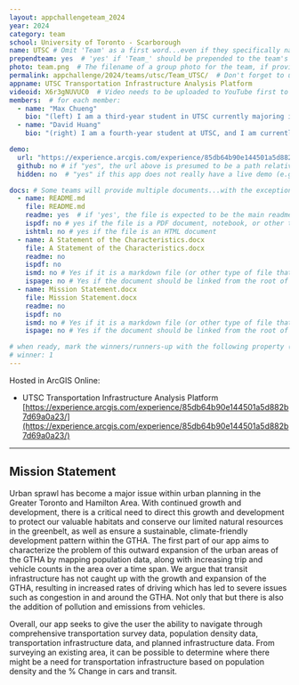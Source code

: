 ```yaml
---
layout: appchallengeteam_2024
year: 2024
category: team
school: University of Toronto - Scarborough
name: UTSC # Omit 'Team' as a first word...even if they specifically named themselves "Team X"
prependteam: yes  # 'yes' if 'Team_' should be prepended to the team's name (i.e., they specifically named themselves "Team X" instead of just "X")
photo: team.png  # The filename of a group photo for the team, if provided (e.g., team.jpg)...expected to be located inside the images folder in the team's repo.
permalink: appchallenge/2024/teams/utsc/Team_UTSC/  # Don't forget to update the school short-code in the URL...
appname: UTSC Transportation Infrastructure Analysis Platform
videoid: X6r3gNUVUC0  # Video needs to be uploaded to YouTube first to get this ID
members:  # for each member:
  - name: "Max Chueng"
    bio: "(left) I am a third-year student in UTSC currently majoring in cities studies, physical and human geography as well as a minor in geographic information systems. I focus more towards urban planning and transportation planning within the Greater Toronto Area. I have been using GIS to create choropleth maps as a data visualization tool and I hope to be able to further utilise GIS in advocating for better transportation options in the GTA and to analyze ongoing issues related to housing affordability and congestion in the future."
  - name: "David Huang"
    bio: "(right) I am a fourth-year student at UTSC, and I am currently doing a double major in Cities Studies and Public Policy as well as a minor in Geographic Information Systems. I have an interest in using GIS to map out and analyze urban environments to really understand why certain policy decisions are being made. In particular, the planning fields that I have an interest in includes transportation, housing, and environmental planning. I hope that I will be able to bring my skills to a workplace where I can contribute to the development of sustainable and inclusive city."

demo:
  url: "https://experience.arcgis.com/experience/85db64b90e144501a5d882b7d69a0a23/"  # A relative path if hosted from the team's folder in the GitHub repo, otherwise a full url (and specify "no" for the github property below)
  github: no # if "yes", the url above is presumed to be a path relative to the gh_pages URL for the team in GitHub...otherwise, a full URL is expected.
  hidden: no  # "yes" if this app does not really have a live demo (e.g., mobile/AppStudio apps)

docs: # Some teams will provide multiple documents...with the exception of the README.md, these are generally expected to be in a docs/ subfolder of their repo
  - name: README.md
    file: README.md
    readme: yes  # if 'yes', the file is expected to be the main readme document at the root of the team's repository
    ispdf: no # yes if the file is a PDF document, notebook, or other type of file (since the filename will need to be appended to the URL)
    ishtml: no # yes if the file is an HTML document
  - name: A Statement of the Characteristics.docx
    file: A Statement of the Characteristics.docx
    readme: no
    ispdf: no
    ismd: no # Yes if it is a markdown file (or other type of file that can be previewed in GitHub)
    ispage: no # Yes if the document should be linked from the root of the repo, otherwise it is expected to be in the /docs subfolder
  - name: Mission Statement.docx
    file: Mission Statement.docx
    readme: no
    ispdf: no
    ismd: no # Yes if it is a markdown file (or other type of file that can be previewed in GitHub)
    ispage: no # Yes if the document should be linked from the root of the repo, otherwise it is expected to be in the /docs subfolder

# when ready, mark the winners/runners-up with the following property (1, 2 or 3 for winners and first/second runners-up):
# winner: 1
---
```


Hosted in ArcGIS Online:

- UTSC Transportation Infrastructure Analysis Platform [https://experience.arcgis.com/experience/85db64b90e144501a5d882b7d69a0a23/](https://experience.arcgis.com/experience/85db64b90e144501a5d882b7d69a0a23/)

---

## Mission Statement

Urban sprawl has become a major issue within urban planning in the Greater Toronto and Hamilton Area. With continued growth and development, there is a critical need to direct this growth and development to protect our valuable habitats and conserve our limited natural resources in the greenbelt, as well as ensure a sustainable, climate-friendly development pattern within the GTHA. The first part of our app aims to characterize the problem of this outward expansion of the urban areas of the GTHA by mapping population data, along with increasing trip and vehicle counts in the area over a time span. We argue that transit infrastructure has not caught up with the growth and expansion of the GTHA, resulting in increased rates of driving which has led to severe issues such as congestion in and around the GTHA. Not only that but there is also the addition of pollution and emissions from vehicles.

Overall, our app seeks to give the user the ability to navigate through comprehensive transportation survey data, population density data, transportation infrastructure data, and planned infrastructure data. From surveying an existing area, it can be possible to determine where there might be a need for transportation infrastructure based on population density and the % Change in cars and transit. 

